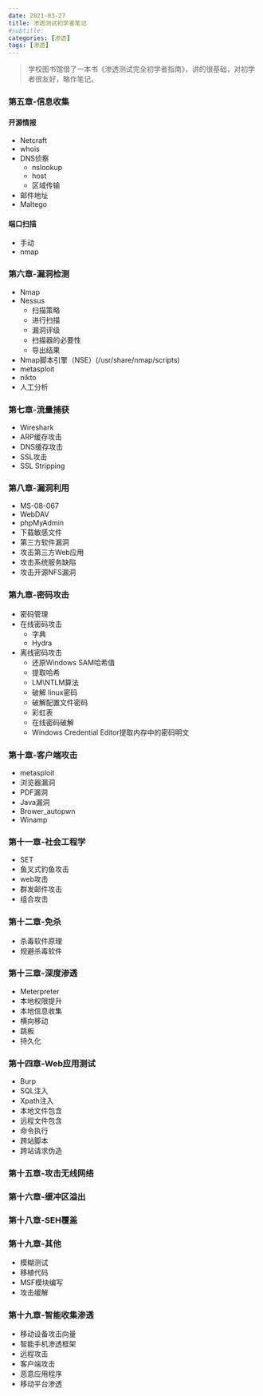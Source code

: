 ```yaml
---
date: 2021-03-27
title: 渗透测试初学者笔记
#subtitle: 
categories: [渗透]
tags: [渗透]
---
```


> 学校图书馆借了一本书《渗透测试完全初学者指南》，讲的很基础，对初学者很友好，略作笔记。

### 第五章-信息收集

#### 开源情报

* Netcraft
* whois
* DNS侦察
  * nslookup
  * host
  * 区域传输
* 邮件地址
* Maltego

#### 端口扫描

* 手动
* nmap

### 第六章-漏洞检测

* Nmap
* Nessus
  * 扫描策略
  * 进行扫描
  * 漏洞评级
  * 扫描器的必要性
  * 导出结果
* Nmap脚本引擎（NSE）(/usr/share/nmap/scripts)
* metasploit
* nikto
* 人工分析

### 第七章-流量捕获

* Wireshark
* ARP缓存攻击
* DNS缓存攻击
* SSL攻击
* SSL Stripping

### 第八章-漏洞利用

* MS-08-067
* WebDAV
* phpMyAdmin
* 下载敏感文件
* 第三方软件漏洞
* 攻击第三方Web应用
* 攻击系统服务缺陷
* 攻击开源NFS漏洞

### 第九章-密码攻击

* 密码管理
* 在线密码攻击
  * 字典
  * Hydra
* 离线密码攻击
  * 还原Windows SAM哈希值
  * 提取哈希
  * LM\NTLM算法
  * 破解 linux密码
  * 破解配置文件密码
  * 彩虹表
  * 在线密码破解
  * Windows Credential Editor提取内存中的密码明文

### 第十章-客户端攻击

* metasploit
* 浏览器漏洞
* PDF漏洞
* Java漏洞
* Brower_autopwn
* Winamp

### 第十一章-社会工程学

* SET
* 鱼叉式钓鱼攻击
* web攻击
* 群发邮件攻击
* 组合攻击

### 第十二章-免杀

* 杀毒软件原理
* 规避杀毒软件

### 第十三章-深度渗透

* Meterpreter
* 本地权限提升
* 本地信息收集
* 横向移动
* 跳板
* 持久化

### 第十四章-Web应用测试

* Burp
* SQL注入
* Xpath注入
* 本地文件包含
* 远程文件包含
* 命令执行
* 跨站脚本
* 跨站请求伪造

### 第十五章-攻击无线网络

### 第十六章-缓冲区溢出

### 第十八章-SEH覆盖

### 第十九章-其他

* 模糊测试
* 移植代码
* MSF模块编写
* 攻击缓解

### 第十九章-智能收集渗透

* 移动设备攻击向量
* 智能手机渗透框架
* 远程攻击
* 客户端攻击
* 恶意应用程序
* 移动平台渗透



